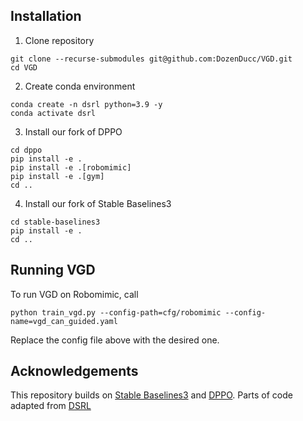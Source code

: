 ## Installation
1. Clone repository
```
git clone --recurse-submodules git@github.com:DozenDucc/VGD.git
cd VGD
```
2. Create conda environment
```
conda create -n dsrl python=3.9 -y
conda activate dsrl
```
3. Install our fork of DPPO 
```
cd dppo
pip install -e .
pip install -e .[robomimic]
pip install -e .[gym]
cd ..
```
4. Install our fork of Stable Baselines3
```
cd stable-baselines3
pip install -e .
cd ..
```

## Running VGD
To run VGD on Robomimic, call
```
python train_vgd.py --config-path=cfg/robomimic --config-name=vgd_can_guided.yaml
```
Replace the config file above with the desired one. 


## Acknowledgements
This repository builds on [Stable Baselines3](https://github.com/DLR-RM/stable-baselines3) and [DPPO](https://github.com/irom-princeton/dppo). Parts of code adapted from [DSRL](https://github.com/ajwagen/dsrl)
